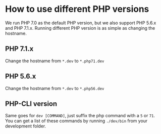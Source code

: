 # How to use different PHP versions

We run PHP 7.0 as the default PHP version, but we also support PHP 5.6.x and PHP 7.1.x. 
Running different PHP version is as simple as changing the hostname.

## PHP 7.1.x

Change the hostname from `*.dev` to `*.php71.dev`

## PHP 5.6.x

Change the hostname from `*.dev` to `*.php56.dev`

## PHP-CLI version

Same goes for `dev [COMMAND]`, just suffix the php command with a `5` or `71`.
You can get a list of these commands by running `./dev/bin` from your development folder.